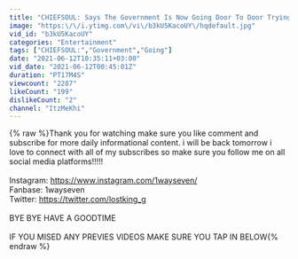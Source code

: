 ```yaml
---
title: "CHIEFSOUL: Says The Government Is Now Going Door To Door Trying To FORCE The JAD (PREPARE YOURSELF)"
image: "https:\/\/i.ytimg.com\/vi\/b3kU5KacoUY\/hqdefault.jpg"
vid_id: "b3kU5KacoUY"
categories: "Entertainment"
tags: ["CHIEFSOUL:","Government","Going"]
date: "2021-06-12T10:35:11+03:00"
vid_date: "2021-06-12T00:45:01Z"
duration: "PT17M4S"
viewcount: "2287"
likeCount: "199"
dislikeCount: "2"
channel: "ItzMeKhi"
---
```

{% raw %}Thank you for watching make sure you like comment and subscribe for more daily informational content. i will be back tomorrow i love to connect with all of my subscribes so make sure you follow me on all social media platforms!!!!!<br /><br />Instagram: <a rel="nofollow" target="blank" href="https://www.instagram.com/1wayseven/">https://www.instagram.com/1wayseven/</a><br />Fanbase: 1wayseven <br />Twitter: <a rel="nofollow" target="blank" href="https://twitter.com/lostking_g">https://twitter.com/lostking_g</a><br /><br />BYE BYE HAVE A GOODTIME <br /><br />IF YOU MISED ANY PREVIES VIDEOS MAKE SURE YOU TAP IN BELOW{% endraw %}
